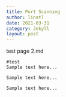 ```yaml
---
title: Port Scanning
author: linatl
date: 2021-03-31
category: Jekyll
layout: post
---
```


test page 2.md


```
#test
Sample text here...
```



```
Sample text here...
```



```
Sample text here...
```
